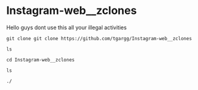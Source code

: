 # Instagram-web__zclones
Hello guys dont use this all  your illegal activities




    git clone git clone https://github.com/tgargg/Instagram-web__zclones

    ls

    cd Instagram-web__zclones

    ls

    ./

    
